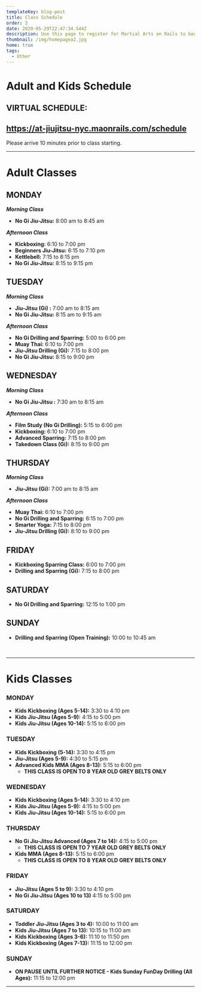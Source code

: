 ```yaml
---
templateKey: blog-post
title: Class Schedule
order: 2
date: 2020-05-29T22:47:34.544Z
description: Use this page to register for Martial Arts on Rails to book classes online.
thumbnail: /img/homepagea2.jpg
home: true
tags:
  - Other
---
```

# Adult and Kids Schedule

## VIRTUAL SCHEDULE:

## <https://at-jiujitsu-nyc.maonrails.com/schedule>

Please arrive 10 minutes prior to class starting. 

<script src="https://www.maonrails.com/js/widgets.js"></script>

<div class="maonrails-booking" attr-gym="DL7vA"></div>

- - -

# Adult Classes

## MONDAY

_**Morning Class**_

* **No Gi Jiu-Jitsu:** 8:00 am to 8:45 am

**_Afternoon Class_**

* **Kickboxing:** 6:10 to 7:00 pm
* **Beginners Jiu-Jitsu:** 6:15 to 7:10 pm
* **Kettlebell:** 7:15 to 8:15 pm
* **No Gi Jiu-Jitsu:** 8:15 to 9:15 pm

## TUESDAY

_**Morning Class**_

* **Jiu-Jitsu (Gi) :** 7:00 am to 8:15 am
* **No Gi Jiu-Jitsu:** 8:15 am to 9:15 am

**_Afternoon Class_**

* **No Gi Drilling and Sparring:** 5:00 to 6:00 pm
* **Muay Thai:** 6:10 to 7:00 pm
* **Jiu-Jitsu Drilling (Gi):** 7:15 to 8:00 pm
* **No Gi Jiu-Jitsu:** 8:15 to 9:00 pm

## WEDNESDAY

_**Morning Class**_

* **No Gi Jiu-Jitsu :** 7:30 am to 8:15 am

**_Afternoon Class_**

* **Film Study (No Gi Drilling):** 5:15 to 6:00 pm
* **Kickboxing:** 6:10 to 7:00 pm
* **Advanced Sparring:** 7:15 to 8:00 pm
* **Takedown Class (Gi):** 8:15 to 9:00 pm

## THURSDAY

_**Morning Class**_

* **Jiu-Jitsu (Gi):** 7:00 am to 8:15 am

**_Afternoon Class_**

* **Muay Thai:** 6:10 to 7:00 pm
* **No Gi Drilling and Sparring:** 6:15 to 7:00 pm
* **Smarter Yoga:** 7:15 to 8:00 pm
* **Jiu-Jitsu Drilling (Gi):** 8:10 to 9:00 pm

## FRIDAY

* **Kickboxing Sparring Class:** 6:00 to 7:00 pm
* **Drilling and Sparring (Gi):** 7:15 to 8:00 pm

## SATURDAY

* **No GI Drilling and Sparring:** 12:15 to 1:00 pm

## SUNDAY

* **Drilling and Sparring (Open Training):** 10:00 to 10:45 am

<br>

- - -

# Kids Classes

### MONDAY

* **Kids Kickboxing (Ages 5-14):** 3:30 to 4:10 pm
* **Kids Jiu-Jitsu (Ages 5-9):** 4:15 to 5:00 pm
* **Kids Jiu-Jitsu (Ages 10-14):** 5:15 to 6:00 pm

### TUESDAY

* **Kids Kickboxing (5-14):** 3:30 to 4:15 pm
* **Jiu-Jitsu (Ages 5-9):** 4:30 to 5:15 pm
* **Advanced Kids MMA (Ages 8-13):** 5:15 to 6:00 pm 
  * **THIS CLASS IS OPEN TO 8 YEAR OLD GREY BELTS ONLY**

### WEDNESDAY

* **Kids Kickboxing (Ages 5-14):** 3:30 to 4:10 pm
* **Kids Jiu-Jitsu (Ages 5-9):** 4:15 to 5:00 pm
* **Kids Jiu-Jitsu (Ages 10-14):** 5:15 to 6:00 pm

### THURSDAY

* **No Gi Jiu-Jitsu Advanced (Ages 7 to 14):** 4:15 to 5:00 pm 
  * **THIS CLASS IS OPEN TO 7 YEAR OLD GREY BELTS ONLY**
* **Kids MMA (Ages 8-13):** 5:15 to 6:00 pm 
  * **THIS CLASS IS OPEN TO 8 YEAR OLD GREY BELTS ONLY**

### FRIDAY

* **Jiu-Jitsu (Ages 5 to 9):** 3:30 to 4:10 pm
* **No Gi Jiu-Jitsu (Ages 10 to 13)** 4:15 to 5:00 pm

### SATURDAY

* **Toddler Jiu-Jitsu (Ages 3 to 4):** 10:00 to 11:00 am
* **Kids Jiu-Jitsu (Ages 7 to 13):** 10:15 to 11:00 am
* **Kids Kickboxing (Ages 3-6):** 11:10 to 11:50 pm
* **Kids Kickboxing (Ages 7-13):** 11:15 to 12:00 pm

### SUNDAY

* **ON PAUSE UNTIL FURTHER NOTICE - Kids Sunday FunDay Drilling (All Ages):** 11:15 to 12:00 pm

- - -
